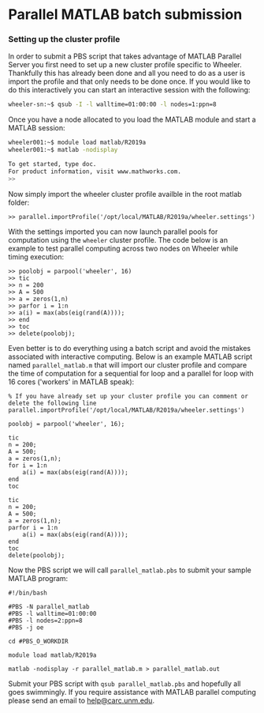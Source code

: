 # Parallel MATLAB batch submission

### Setting up the cluster profile
In order to submit a PBS script that takes advantage of MATLAB Parallel Server you first need to set up a new cluster profile specific to Wheeler. Thankfully this has already been done and all you need to do as a user is import the profile and that only needs to be done once. If you would like to do this interactively you can start an interactive session with the following:

```bash
wheeler-sn:~$ qsub -I -l walltime=01:00:00 -l nodes=1:ppn=8
```
Once you have a node allocated to you load the MATLAB module and start a MATLAB session:

```bash
wheeler001:~$ module load matlab/R2019a
wheeler001:~$ matlab -nodisplay

To get started, type doc.
For product information, visit www.mathworks.com.
>>
```
Now simply import the wheeler cluster profile availble in the root matlab folder:

```
>> parallel.importProfile('/opt/local/MATLAB/R2019a/wheeler.settings')
```
With the settings imported you can now launch parallel pools for computation using the `wheeler` cluster profile. The code below is an example to test parallel computing across two nodes on Wheeler while timing execution:

```
>> poolobj = parpool('wheeler', 16)
>> tic
>> n = 200
>> A = 500
>> a = zeros(1,n)
>> parfor i = 1:n
>> a(i) = max(abs(eig(rand(A))));
>> end
>> toc
>> delete(poolobj);
```
Even better is to do everything using a batch script and avoid the mistakes associated with interactive computing. Below is an example MATLAB script named `parallel_matlab.m` that will import our cluster profile and compare the time of computation for a sequential for loop and a parallel for loop with 16 cores ('workers' in MATLAB speak):

```
% If you have already set up your cluster profile you can comment or delete the following line
parallel.importProfile('/opt/local/MATLAB/R2019a/wheeler.settings')

poolobj = parpool('wheeler', 16);

tic
n = 200;
A = 500;
a = zeros(1,n);
for i = 1:n
    a(i) = max(abs(eig(rand(A))));
end
toc

tic
n = 200;
A = 500;
a = zeros(1,n);
parfor i = 1:n
    a(i) = max(abs(eig(rand(A))));
end
toc
delete(poolobj);
```
Now the PBS script we will call `parallel_matlab.pbs` to submit your sample MATLAB program:

```
#!/bin/bash

#PBS -N parallel_matlab
#PBS -l walltime=01:00:00
#PBS -l nodes=2:ppn=8
#PBS -j oe

cd #PBS_O_WORKDIR

module load matlab/R2019a

matlab -nodisplay -r parallel_matlab.m > parallel_matlab.out
```
Submit your PBS script with `qsub parallel_matlab.pbs` and hopefully all goes swimmingly. If you require assistance with MATLAB parallel computing please send an email to help@carc.unm.edu.

